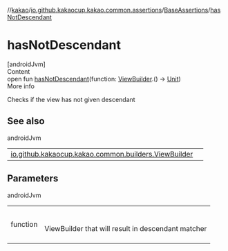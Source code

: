 //[kakao](../../../index.md)/[io.github.kakaocup.kakao.common.assertions](../index.md)/[BaseAssertions](index.md)/[hasNotDescendant](has-not-descendant.md)



# hasNotDescendant  
[androidJvm]  
Content  
open fun [hasNotDescendant](has-not-descendant.md)(function: [ViewBuilder](../../io.github.kakaocup.kakao.common.builders/-view-builder/index.md).() -> [Unit](https://kotlinlang.org/api/latest/jvm/stdlib/kotlin/-unit/index.html))  
More info  


Checks if the view has not given descendant



## See also  
  
androidJvm  
  
| | |
|---|---|
| <a name="io.github.kakaocup.kakao.common.assertions/BaseAssertions/hasNotDescendant/#kotlin.Function1[io.github.kakaocup.kakao.common.builders.ViewBuilder,kotlin.Unit]/PointingToDeclaration/"></a>[io.github.kakaocup.kakao.common.builders.ViewBuilder](../../io.github.kakaocup.kakao.common.builders/-view-builder/index.md)| <a name="io.github.kakaocup.kakao.common.assertions/BaseAssertions/hasNotDescendant/#kotlin.Function1[io.github.kakaocup.kakao.common.builders.ViewBuilder,kotlin.Unit]/PointingToDeclaration/"></a>|
  


## Parameters  
  
androidJvm  
  
| | |
|---|---|
| <a name="io.github.kakaocup.kakao.common.assertions/BaseAssertions/hasNotDescendant/#kotlin.Function1[io.github.kakaocup.kakao.common.builders.ViewBuilder,kotlin.Unit]/PointingToDeclaration/"></a>function| <a name="io.github.kakaocup.kakao.common.assertions/BaseAssertions/hasNotDescendant/#kotlin.Function1[io.github.kakaocup.kakao.common.builders.ViewBuilder,kotlin.Unit]/PointingToDeclaration/"></a><br><br>ViewBuilder that will result in descendant matcher<br><br>|
  
  




